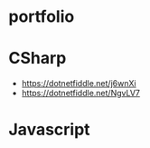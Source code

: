 # portfolio
# CSharp
- https://dotnetfiddle.net/j6wnXi
- https://dotnetfiddle.net/NgvLV7

# Javascript

